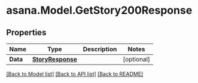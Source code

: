 
# asana.Model.GetStory200Response

## Properties

Name | Type | Description | Notes
------------ | ------------- | ------------- | -------------
**Data** | [**StoryResponse**](StoryResponse.md) |  | [optional] 

[[Back to Model list]](../README.md#documentation-for-models)
[[Back to API list]](../README.md#documentation-for-api-endpoints)
[[Back to README]](../README.md)


